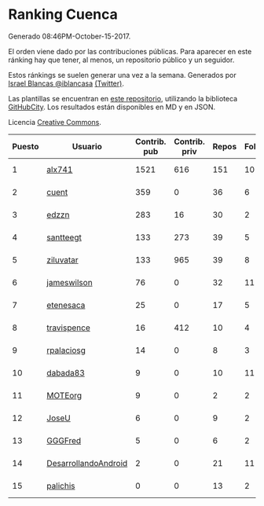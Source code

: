 # Ranking Cuenca

Generado 08:46PM-October-15-2017.

El orden viene dado por las contribuciones públicas. Para aparecer en este ránking hay que tener, al menos, un repositorio público y un seguidor.

Estos ránkings se suelen generar una vez a la semana. Generados por [Israel Blancas @iblancasa](https://github.com/iblancasa/) [(Twitter)](https://twitter.com/iblancasa).

Las plantillas se encuentran en [este repositorio](https://github.com/iblancasa/GH-Spanish-Ranking), utilizando la biblioteca [GitHubCity](https://github.com/iblancasa/GitHubCity). Los resultados están disponibles en MD y en JSON.

Licencia [Creative Commons](https://creativecommons.org/licenses/by/4.0/).

| Puesto   |  Usuario  | Contrib. pub | Contrib. priv |Repos| Followers | Desde |  Avatar  |
|----------|-----------|--------------|---------------|-----|-----------|-------|----------|
|1|[alx741](https://github.com/alx741)|1521|616|151|10|2012-10-12|![alx741](https://avatars0.githubusercontent.com/u/2545720)|
|2|[cuent](https://github.com/cuent)|359|0|36|6|2013-08-17|![cuent](https://avatars3.githubusercontent.com/u/5248968)|
|3|[edzzn](https://github.com/edzzn)|283|16|30|2|2015-10-02|![edzzn](https://avatars1.githubusercontent.com/u/14936466)|
|4|[santteegt](https://github.com/santteegt)|133|273|39|5|2011-07-19|![santteegt](https://avatars1.githubusercontent.com/u/926341)|
|5|[ziluvatar](https://github.com/ziluvatar)|133|965|39|8|2012-02-09|![ziluvatar](https://avatars2.githubusercontent.com/u/1424663)|
|6|[jameswilson](https://github.com/jameswilson)|76|0|32|11|2010-04-14|![jameswilson](https://avatars0.githubusercontent.com/u/243532)|
|7|[etenesaca](https://github.com/etenesaca)|25|0|17|5|2013-02-14|![etenesaca](https://avatars2.githubusercontent.com/u/3594639)|
|8|[travispence](https://github.com/travispence)|16|412|10|4|2011-12-02|![travispence](https://avatars2.githubusercontent.com/u/1236534)|
|9|[rpalaciosg](https://github.com/rpalaciosg)|14|0|8|3|2015-03-25|![rpalaciosg](https://avatars0.githubusercontent.com/u/11642622)|
|10|[dabada83](https://github.com/dabada83)|9|0|10|11|2010-02-26|![dabada83](https://avatars3.githubusercontent.com/u/211490)|
|11|[MOTEorg](https://github.com/MOTEorg)|9|0|2|2|2013-10-17|![MOTEorg](https://avatars1.githubusercontent.com/u/5705296)|
|12|[JoseU](https://github.com/JoseU)|6|0|9|2|2014-05-08|![JoseU](https://avatars1.githubusercontent.com/u/7528517)|
|13|[GGGFred](https://github.com/GGGFred)|5|0|6|2|2013-01-15|![GGGFred](https://avatars3.githubusercontent.com/u/3277081)|
|14|[DesarrollandoAndroid](https://github.com/DesarrollandoAndroid)|2|0|21|11|2014-06-22|![DesarrollandoAndroid](https://avatars2.githubusercontent.com/u/7956170)|
|15|[palichis](https://github.com/palichis)|0|0|13|2|2011-03-29|![palichis](https://avatars1.githubusercontent.com/u/697345)|
